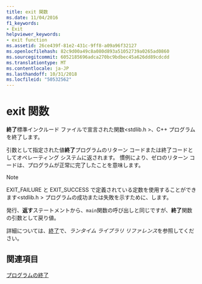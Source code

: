 ```yaml
---
title: exit 関数
ms.date: 11/04/2016
f1_keywords:
- Exit
helpviewer_keywords:
- exit function
ms.assetid: 26ce439f-81e2-431c-9ff8-a09a96f32127
ms.openlocfilehash: 82c9d00a49c8a080d893a51052739a0265ad0860
ms.sourcegitcommit: 6052185696adca270bc9bdbec45a626dd89cdcdd
ms.translationtype: MT
ms.contentlocale: ja-JP
ms.lasthandoff: 10/31/2018
ms.locfileid: "50532562"
---
```

# <a name="exit-function"></a>exit 関数

**終了**標準インクルード ファイルで宣言された関数\<stdlib.h >、C++ プログラムを終了します。

引数として指定された値**終了**プログラムのリターン コードまたは終了コードとしてオペレーティング システムに返されます。 慣例により、ゼロのリターン コードは、プログラムが正常に完了したことを意味します。

> [!NOTE]
>  EXIT_FAILURE と EXIT_SUCCESS で定義されている定数を使用することができます\<stdlib.h > プログラムの成功または失敗を示すために、します。

発行、**返す**ステートメントから、`main`関数の呼び出しと同じですが、**終了**関数の引数として戻り値。

詳細については、[終了](../c-runtime-library/reference/exit-exit-exit.md)で、*ランタイム ライブラリ リファレンス*を参照してください。

## <a name="see-also"></a>関連項目

[プログラムの終了](../cpp/program-termination.md)